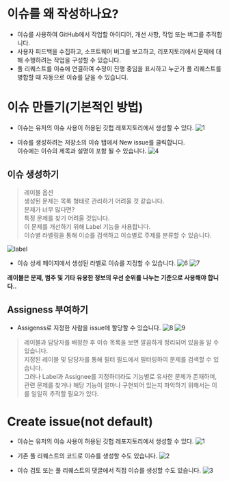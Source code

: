 # 이슈를 왜 작성하나요?

- 이슈를 사용하여 GitHub에서 작업할 아이디어, 개선 사항, 작업 또는 버그를 추적합니다.
- 사용자 피드백을 수집하고, 소프트웨어 버그를 보고하고, 리포지토리에서 문제에 대해 수행하려는 작업을 구성할 수 있습니다.
- 풀 리퀘스트를 이슈에 연결하여 수정이 진행 중임을 표시하고 누군가 풀 리퀘스트를 병합할 때 자동으로 이슈를 닫을 수 있습니다.


# 이슈 만들기(기본적인 방법)
- 이슈는 유저의 이슈 사용이 허용된 깃헙 레포지토리에서 생성할 수 있다.
![1](https://yagom.net/wp-content/uploads/hm_bbpui/7448/jodatqfsl12k6nv2maqeg1j4lhw0m2vg.png)

- 이슈를 생성하려는 저장소의 이슈 탭에서 New issue를 클릭합니다.  
이슈에는 이슈의 제목과 설명이 포함 될 수 있습니다.
![4](https://yagom.net/wp-content/uploads/hm_bbpui/7448/fdaxdf1v25gsx0tpe1s5763d9uzei211.png)



## 이슈 생성하기

> 레이블 옵션   
생성된 문제는 목록 형태로 관리하기 어려울 것 같습니다.  
문제가 너무 많다면?  
특정 문제를 찾기 어려울 것입니다.    
이 문제를 개선하기 위해 Label 기능을 사용합니다.  
이슈별 라벨링을 통해 이슈를 검색하고 이슈별로 주제를 분류할 수 있습니다.  

![label](https://yagom.net/wp-content/uploads/hm_bbpui/7448/hgfte6t104cxay1hht9w5k9cpklku5af.png)

- 이슈 상세 페이지에서 생성된 라벨로 이슈를 지정할 수 있습니다.
![6](https://yagom.net/wp-content/uploads/hm_bbpui/7448/ezkcvgn4mjlc3zr8h1p7w14mx63wh5dk.png)
![7](https://yagom.net/wp-content/uploads/hm_bbpui/7448/7rzvpkuwz40tj11pvvh8s7wpd2cb5xs1.png)

**레이블은 문제, 범주 및 기타 유용한 정보의 우선 순위를 나누는 기준으로 사용해야 합니다..**


## Assigness 부여하기

- Assigenss로 지정한 사람을 issue에 할당할 수 있습니다.
![8](https://yagom.net/wp-content/uploads/hm_bbpui/7448/idui4ibrq4j87nxwvimb2geuoua8my8z.png)
![9](https://yagom.net/wp-content/uploads/hm_bbpui/7448/6xf9z08r429g8qpwet4xaw884d9vp42w.png)
 
>레이블과 담당자를 배정한 후 이슈 목록을 보면 깔끔하게 정리되어 있음을 알 수 있습니다.  
지정된 레이블 및 담당자를 통해 필터 필드에서 필터링하여 문제를 검색할 수 있습니다.  
그러나 Label과 Assignee를 지정하더라도 기능별로 유사한 문제가 존재하며, 관련 문제를 찾거나 해당 기능이 얼마나 구현되어 있는지 파악하기 위해서는 이를 일일히 추적할 필요가 있다.


# Create issue(not default)

- 이슈는 유저의 이슈 사용이 허용된 깃헙 레포지토리에서 생성할 수 있다.
![1](https://yagom.net/wp-content/uploads/hm_bbpui/7448/jodatqfsl12k6nv2maqeg1j4lhw0m2vg.png)

- 기존 풀 리퀘스트의 코드로 이슈를 생성할 수도 있습니다.
![2](https://yagom.net/wp-content/uploads/hm_bbpui/7448/ptutb8rpnlvssjwk1itg1lni2s3xw3je.png)

- 이슈 검토 또는 풀 리퀘스트의 댓글에서 직접 이슈를 생성할 수도 있습니다.
 ![3](https://yagom.net/wp-content/uploads/hm_bbpui/7448/0q0nu8nxh8qrkgk922heaf3pgtu0vezk.png)